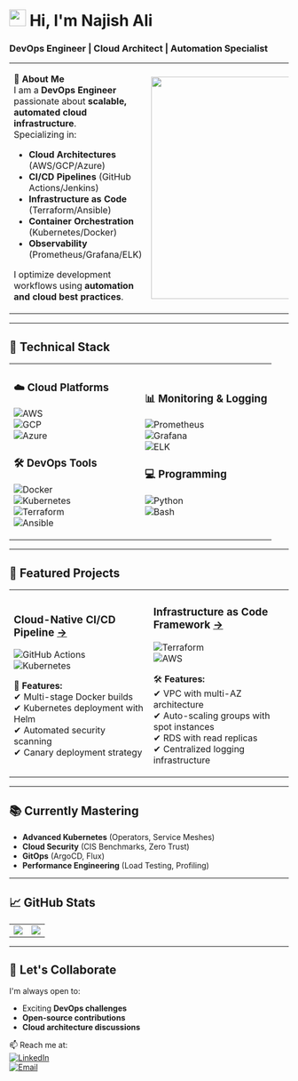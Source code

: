 # <img src="https://raw.githubusercontent.com/MartinHeinz/MartinHeinz/master/wave.gif" width="30px"> Hi, I'm Najish Ali
### **DevOps Engineer | Cloud Architect | Automation Specialist**

<table>
<tr>
<td width="50%">
  
🚀 **About Me**  
I am a **DevOps Engineer** passionate about **scalable, automated cloud infrastructure**.  
Specializing in:
- **Cloud Architectures** (AWS/GCP/Azure)  
- **CI/CD Pipelines** (GitHub Actions/Jenkins)  
- **Infrastructure as Code** (Terraform/Ansible)  
- **Container Orchestration** (Kubernetes/Docker)  
- **Observability** (Prometheus/Grafana/ELK)

I optimize development workflows using **automation and cloud best practices**.

</td>
<td width="50%">
  <img src="https://github.com/Anmol-Baranwal/Cool-GIFs-For-GitHub/assets/74038190/127d79d7-e59d-4aa8-bd18-63b89c666d95" width="400">
</td>
</tr>
</table>

---

## 🔧 **Technical Stack**
<table>
<tr>
<td width="50%">
  
### ☁️ **Cloud Platforms**
![AWS](https://img.shields.io/badge/AWS-FF9900?style=for-the-badge&logo=amazonaws&logoColor=white)  
![GCP](https://img.shields.io/badge/Google_Cloud-4285F4?style=for-the-badge&logo=google-cloud&logoColor=white)  
![Azure](https://img.shields.io/badge/Azure-0089D6?style=for-the-badge&logo=microsoft-azure&logoColor=white)  

### 🛠️ **DevOps Tools**
![Docker](https://img.shields.io/badge/Docker-2496ED?style=for-the-badge&logo=docker&logoColor=white)  
![Kubernetes](https://img.shields.io/badge/Kubernetes-326CE5?style=for-the-badge&logo=kubernetes&logoColor=white)  
![Terraform](https://img.shields.io/badge/Terraform-7B42BC?style=for-the-badge&logo=terraform&logoColor=white)  
![Ansible](https://img.shields.io/badge/Ansible-EE0000?style=for-the-badge&logo=ansible&logoColor=white)  

</td>
<td width="50%">
  
### 📊 **Monitoring & Logging**
![Prometheus](https://img.shields.io/badge/Prometheus-E6522C?style=for-the-badge&logo=prometheus&logoColor=white)  
![Grafana](https://img.shields.io/badge/Grafana-F46800?style=for-the-badge&logo=grafana&logoColor=white)  
![ELK](https://img.shields.io/badge/ELK-005571?style=for-the-badge&logo=elastic&logoColor=white)  

### 💻 **Programming**
![Python](https://img.shields.io/badge/Python-3776AB?style=for-the-badge&logo=python&logoColor=white)  
![Bash](https://img.shields.io/badge/Bash-4EAA25?style=for-the-badge&logo=gnu-bash&logoColor=white)  

</td>
</tr>
</table>

---

## 🌟 **Featured Projects**
<table>
<tr>
<td width="50%">
  
### **Cloud-Native CI/CD Pipeline** [→](https://github.com/N176/nodejs-cicd-pipeline)  
![GitHub Actions](https://img.shields.io/badge/GitHub_Actions-2088FF?style=for-the-badge&logo=github-actions&logoColor=white)  
![Kubernetes](https://img.shields.io/badge/Kubernetes-326CE5?style=for-the-badge&logo=kubernetes&logoColor=white)  

🚀 **Features:**  
✔ Multi-stage Docker builds  
✔ Kubernetes deployment with Helm  
✔ Automated security scanning  
✔ Canary deployment strategy  

</td>
<td width="50%">
  
### **Infrastructure as Code Framework** [→](https://github.com/N176/Two-Tier-Flaskapp)  
![Terraform](https://img.shields.io/badge/Terraform-7B42BC?style=for-the-badge&logo=terraform&logoColor=white)  
![AWS](https://img.shields.io/badge/AWS-FF9900?style=for-the-badge&logo=amazonaws&logoColor=white)  

🛠 **Features:**  
✔ VPC with multi-AZ architecture  
✔ Auto-scaling groups with spot instances  
✔ RDS with read replicas  
✔ Centralized logging infrastructure  

</td>
</tr>
</table>

---

## 📚 **Currently Mastering**
- **Advanced Kubernetes** (Operators, Service Meshes)  
- **Cloud Security** (CIS Benchmarks, Zero Trust)  
- **GitOps** (ArgoCD, Flux)  
- **Performance Engineering** (Load Testing, Profiling)  

---

## 📈 **GitHub Stats**
<table>
<tr>
<td width="50%">
  <img src="https://github-readme-stats.vercel.app/api?username=Najish-Ali&show_icons=true&theme=radical">
</td>
<td width="50%">
  <img src="https://github-readme-stats.vercel.app/api/top-langs/?username=Najish-Ali&layout=compact&theme=nightowl">
</td>
</tr>
</table>

---

## 🤝 **Let's Collaborate**
I'm always open to:
- Exciting **DevOps challenges**
- **Open-source contributions**
- **Cloud architecture discussions**

📫 Reach me at:  
[![LinkedIn](https://img.shields.io/badge/LinkedIn-0A66C2?style=for-the-badge&logo=linkedin&logoColor=white)](https://www.linkedin.com/in/sayyed-najish-ali-7b09a0257)  
[![Email](https://img.shields.io/badge/Email-EA4335?style=for-the-badge&logo=gmail&logoColor=white)](mailto:sayyednajishali@gmail.com)

